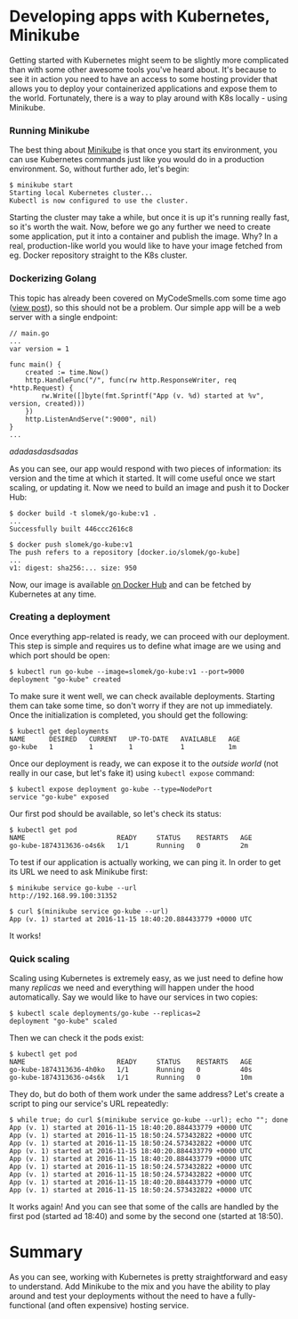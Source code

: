 # Developing apps with Kubernetes, Minikube

Getting started with Kubernetes might seem to be slightly more complicated than with some other awesome tools you've heard about. It's because to see it in action you need to have an access to some hosting provider that allows you to deploy your containerized applications and expose them to the world. Fortunately, there is a way to play around with K8s locally - using Minikube.

### Running Minikube

The best thing about [Minikube](https://github.com/kubernetes/minikube) is that once you start its environment, you can use Kubernetes commands just like you would do in a production environment. So, without further ado, let's begin:   

    $ minikube start
    Starting local Kubernetes cluster...
    Kubectl is now configured to use the cluster.

Starting the cluster may take a while, but once it is up it's running really fast, so it's worth the wait. Now, before we go any further we need to create some application, put it into a container and publish the image. Why? In a real, production-like world you would like to have your image fetched from eg. Docker repository straight to the K8s cluster.

### Dockerizing Golang

This topic has already been covered on MyCodeSmells.com some time ago ([view post](http://mycodesmells.com/post/golang-in-docker-in-5-minutes)), so this should not be a problem. Our simple app will be a web server with a single endpoint:

    // main.go
    ...
    var version = 1

    func main() {
    	created := time.Now()
    	http.HandleFunc("/", func(rw http.ResponseWriter, req *http.Request) {
    		rw.Write([]byte(fmt.Sprintf("App (v. %d) started at %v", version, created)))
    	})
    	http.ListenAndServe(":9000", nil)
    }
    ...

*adadasdasdsadas*

As you can see, our app would respond with two pieces of information: its version and the time at which it started. It will come useful once we start scaling, or updating it. Now we need to build an image and push it to Docker Hub:

    $ docker build -t slomek/go-kube:v1 .
    ...
    Successfully built 446ccc2616c8

    $ docker push slomek/go-kube:v1
    The push refers to a repository [docker.io/slomek/go-kube]
    ...
    v1: digest: sha256:... size: 950

Now, our image is available [on Docker Hub](https://hub.docker.com/r/slomek/go-kube/tags/) and can be fetched by Kubernetes at any time.

### Creating a deployment

Once everything app-related is ready, we can proceed with our deployment. This step is simple and requires us to define what image are we using and which port should be open:

    $ kubectl run go-kube --image=slomek/go-kube:v1 --port=9000
    deployment "go-kube" created

To make sure it went well, we can check available deployments. Starting them can take some time, so don't worry if they are not up immediately. Once the initialization is completed, you should get the following:

    $ kubectl get deployments
    NAME      DESIRED   CURRENT   UP-TO-DATE   AVAILABLE   AGE
    go-kube   1         1         1            1           1m

Once our deployment is ready, we can expose it to the _outside world_ (not really in our case, but let's fake it) using `kubectl expose` command:

    $ kubectl expose deployment go-kube --type=NodePort
    service "go-kube" exposed

Our first pod should be available, so let's check its status:

    $ kubectl get pod
    NAME                       READY     STATUS    RESTARTS   AGE
    go-kube-1874313636-o4s6k   1/1       Running   0          2m

To test if our application is actually working, we can ping it. In order to get its URL we need to ask Minikube first:

    $ minikube service go-kube --url
    http://192.168.99.100:31352

    $ curl $(minikube service go-kube --url)
    App (v. 1) started at 2016-11-15 18:40:20.884433779 +0000 UTC

It works!

### Quick scaling

Scaling using Kubernetes is extremely easy, as we just need to define how many _replicas_ we need and everything will happen under the hood automatically. Say we would like to have our services in two copies:

    $ kubectl scale deployments/go-kube --replicas=2
    deployment "go-kube" scaled

Then we can check it the pods exist:

    $ kubectl get pod
    NAME                       READY     STATUS    RESTARTS   AGE
    go-kube-1874313636-4h0ko   1/1       Running   0          40s
    go-kube-1874313636-o4s6k   1/1       Running   0          10m

They do, but do both of them work under the same address? Let's create a script to ping our service's URL repeatedly:

    $ while true; do curl $(minikube service go-kube --url); echo ""; done
    App (v. 1) started at 2016-11-15 18:40:20.884433779 +0000 UTC
    App (v. 1) started at 2016-11-15 18:50:24.573432822 +0000 UTC
    App (v. 1) started at 2016-11-15 18:50:24.573432822 +0000 UTC
    App (v. 1) started at 2016-11-15 18:40:20.884433779 +0000 UTC
    App (v. 1) started at 2016-11-15 18:40:20.884433779 +0000 UTC
    App (v. 1) started at 2016-11-15 18:50:24.573432822 +0000 UTC
    App (v. 1) started at 2016-11-15 18:50:24.573432822 +0000 UTC
    App (v. 1) started at 2016-11-15 18:40:20.884433779 +0000 UTC
    App (v. 1) started at 2016-11-15 18:50:24.573432822 +0000 UTC

It works again! And you can see that some of the calls are handled by the first pod (started ad 18:40) and some by the second one (started at 18:50).

# Summary

As you can see, working with Kubernetes is pretty straightforward and easy to understand. Add Minikube to the mix and you have the ability to play around and test your deployments without the need to have a fully-functional (and often expensive) hosting service.
